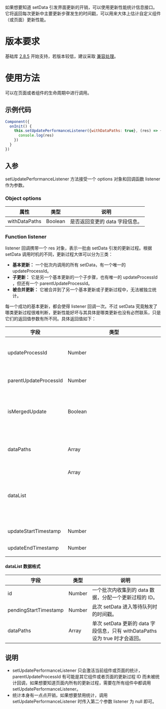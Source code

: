 如果想要知道 setData 引发界面更新的开销，可以使用更新性能统计信息接口。它将返回每次更新中主要更新步骤发生的时间戳，可以用来大体上估计自定义组件（或页面）更新性能。

# 版本要求
基础库 [2.8.5](https://opendocs.alipay.com/mini/framework/lib-upgrade-v2) 开始支持，若版本较低，建议采取 [兼容处理](https://opendocs.alipay.com/mini/framework/compatibility)。

# 使用方法
可以在页面或者组件的生命周期中进行调用。

## 示例代码
```javascript
Component({
  onInit() {
    this.setUpdatePerformanceListener({withDataPaths: true}, (res) => {
      console.log(res)
    })
  }
})
```

## 入参
setUpdatePerformanceListener 方法接受一个 options 对象和回调函数 listener 作为参数。

### Object options
| **属性** | **类型** | **说明** |
| --- | --- | --- |
| withDataPaths | Boolean | 是否返回变更的 data 字段信息。 |


### Function listener
listener 回调携带一个 res 对象，表示一批由 setData 引发的更新过程。根据 setData 调用时机的不同，更新过程大体可以分为三类：

- **基本更新：** 一个批次内调用的所有 setData，有一个唯一的 updateProcessId。
- **子更新：** 它是另一个基本更新的一个子步骤，也有唯一的 updateProcessId ，但还有一个 parentUpdateProcessId。
- **被合并更新：** 它被合并到了另一个基本更新或子更新过程中，无法被独立统计。

每一个成功的基本更新，都会使得 listener 回调一次。不过 setData 究竟触发了哪类更新过程很难判断，更新性能好坏与其具体是哪类更新也没有必然联系，只是它们的返回值参数有所不同。具体返回值如下：

| **字段** | **类型** | **说明** |
| --- | --- | --- |
| updateProcessId | Number | 一个批次内收集到的 data 数据，分配一个更新过程的 ID。 |
| parentUpdateProcessId | Number | 对于子更新，返回它所属的更新过程 ID。 |
| isMergedUpdate | Boolean | 是否是被合并更新，如果是，则 updateProcessId 表示被合并到的更新过程 ID。 |
| dataPaths | Array | 此次更新的 data 字段信息，只有 withDataPaths 设为 true 时才会返回。 |
|  dataList | Array<object> | 本批次内所有单个的 setData 统计信息。 |
| updateStartTimestamp | Number | 更新运算开始时的时间戳。 |
| updateEndTimestamp | Number | 更新运算结束时的时间戳。 |


#### dataList 数据格式
| **字段** | **类型** | **说明** |
| --- | --- | --- |
| id | Number | 一个批次内收集到的 data 数据，分配一个更新过程的 ID。 |
| pendingStartTimestamp | Number | 此次 setData 进入等待队列时的时间戳。 |
| dataPaths | Array | 单次 setData 更新的 data 字段信息，只有 withDataPaths 设为 true 时才会返回。 |


## 说明

- setUpdatePerformanceListener 只会激活当前组件或页面的统计， parentUpdateProcessId 有可能是其它组件或者页面的更新过程 ID 而未被统计回调，如果想要知道页面内所有的更新过程，需要在所有组件中都调用 setUpdatePerformanceListener。
- 统计本身有一点点开销，如果想要禁用统计，调用 setUpdatePerformanceListener 时传入第二个参数 listener 为 null 即可。
